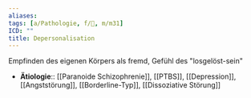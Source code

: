 ```yaml
---
aliases: 
tags: [a/Pathologie, f/💭, m/m31]
ICD: ""
title: Depersonalisation
---
```

Empfinden des eigenen Körpers als fremd, Gefühl des "losgelöst-sein"
- **Ätiologie**:: [[Paranoide Schizophrenie]], [[PTBS]], [[Depression]], [[Angststörung]], [[Borderline-Typ]], [[Dissoziative Störung]]